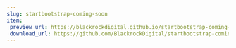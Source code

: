 ```yaml
---
slug: startbootstrap-coming-soon
item:
 preview_url: https://blackrockdigital.github.io/startbootstrap-coming-soon/
 download_url: https://github.com/BlackrockDigital/startbootstrap-coming-soon/archive/gh-pages.zip
---
```

